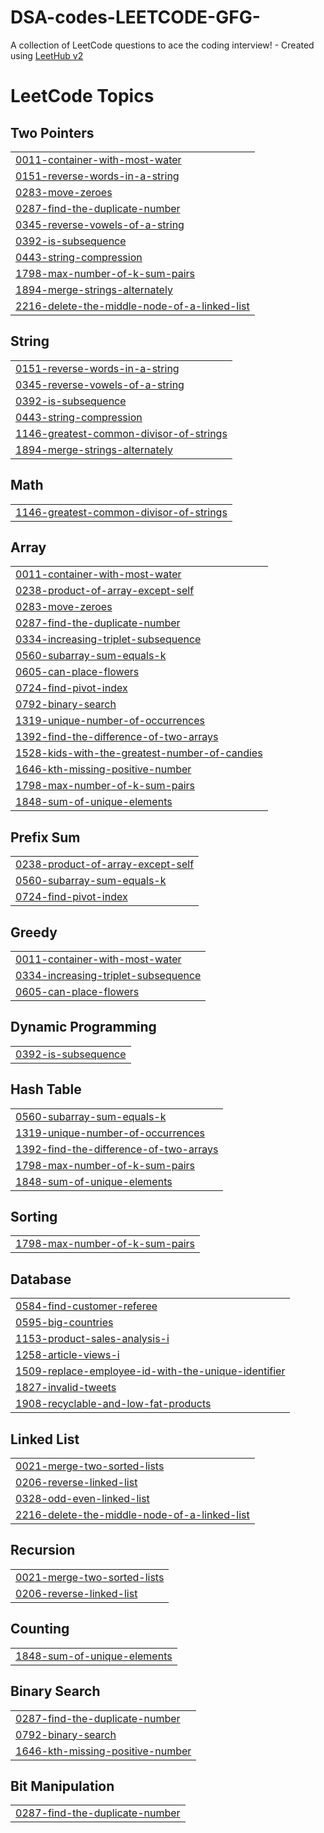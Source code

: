 # DSA-codes-LEETCODE-GFG-
A collection of LeetCode questions to ace the coding interview! - Created using [LeetHub v2](https://github.com/arunbhardwaj/LeetHub-2.0)

<!---LeetCode Topics Start-->
# LeetCode Topics
## Two Pointers
|  |
| ------- |
| [0011-container-with-most-water](https://github.com/Krishnasharma07/DSA-codes-LEETCODE-GFG-/tree/master/0011-container-with-most-water) |
| [0151-reverse-words-in-a-string](https://github.com/Krishnasharma07/DSA-codes-LEETCODE-GFG-/tree/master/0151-reverse-words-in-a-string) |
| [0283-move-zeroes](https://github.com/Krishnasharma07/DSA-codes-LEETCODE-GFG-/tree/master/0283-move-zeroes) |
| [0287-find-the-duplicate-number](https://github.com/Krishnasharma07/DSA-codes-LEETCODE-GFG-/tree/master/0287-find-the-duplicate-number) |
| [0345-reverse-vowels-of-a-string](https://github.com/Krishnasharma07/DSA-codes-LEETCODE-GFG-/tree/master/0345-reverse-vowels-of-a-string) |
| [0392-is-subsequence](https://github.com/Krishnasharma07/DSA-codes-LEETCODE-GFG-/tree/master/0392-is-subsequence) |
| [0443-string-compression](https://github.com/Krishnasharma07/DSA-codes-LEETCODE-GFG-/tree/master/0443-string-compression) |
| [1798-max-number-of-k-sum-pairs](https://github.com/Krishnasharma07/DSA-codes-LEETCODE-GFG-/tree/master/1798-max-number-of-k-sum-pairs) |
| [1894-merge-strings-alternately](https://github.com/Krishnasharma07/DSA-codes-LEETCODE-GFG-/tree/master/1894-merge-strings-alternately) |
| [2216-delete-the-middle-node-of-a-linked-list](https://github.com/Krishnasharma07/DSA-codes-LEETCODE-GFG-/tree/master/2216-delete-the-middle-node-of-a-linked-list) |
## String
|  |
| ------- |
| [0151-reverse-words-in-a-string](https://github.com/Krishnasharma07/DSA-codes-LEETCODE-GFG-/tree/master/0151-reverse-words-in-a-string) |
| [0345-reverse-vowels-of-a-string](https://github.com/Krishnasharma07/DSA-codes-LEETCODE-GFG-/tree/master/0345-reverse-vowels-of-a-string) |
| [0392-is-subsequence](https://github.com/Krishnasharma07/DSA-codes-LEETCODE-GFG-/tree/master/0392-is-subsequence) |
| [0443-string-compression](https://github.com/Krishnasharma07/DSA-codes-LEETCODE-GFG-/tree/master/0443-string-compression) |
| [1146-greatest-common-divisor-of-strings](https://github.com/Krishnasharma07/DSA-codes-LEETCODE-GFG-/tree/master/1146-greatest-common-divisor-of-strings) |
| [1894-merge-strings-alternately](https://github.com/Krishnasharma07/DSA-codes-LEETCODE-GFG-/tree/master/1894-merge-strings-alternately) |
## Math
|  |
| ------- |
| [1146-greatest-common-divisor-of-strings](https://github.com/Krishnasharma07/DSA-codes-LEETCODE-GFG-/tree/master/1146-greatest-common-divisor-of-strings) |
## Array
|  |
| ------- |
| [0011-container-with-most-water](https://github.com/Krishnasharma07/DSA-codes-LEETCODE-GFG-/tree/master/0011-container-with-most-water) |
| [0238-product-of-array-except-self](https://github.com/Krishnasharma07/DSA-codes-LEETCODE-GFG-/tree/master/0238-product-of-array-except-self) |
| [0283-move-zeroes](https://github.com/Krishnasharma07/DSA-codes-LEETCODE-GFG-/tree/master/0283-move-zeroes) |
| [0287-find-the-duplicate-number](https://github.com/Krishnasharma07/DSA-codes-LEETCODE-GFG-/tree/master/0287-find-the-duplicate-number) |
| [0334-increasing-triplet-subsequence](https://github.com/Krishnasharma07/DSA-codes-LEETCODE-GFG-/tree/master/0334-increasing-triplet-subsequence) |
| [0560-subarray-sum-equals-k](https://github.com/Krishnasharma07/DSA-codes-LEETCODE-GFG-/tree/master/0560-subarray-sum-equals-k) |
| [0605-can-place-flowers](https://github.com/Krishnasharma07/DSA-codes-LEETCODE-GFG-/tree/master/0605-can-place-flowers) |
| [0724-find-pivot-index](https://github.com/Krishnasharma07/DSA-codes-LEETCODE-GFG-/tree/master/0724-find-pivot-index) |
| [0792-binary-search](https://github.com/Krishnasharma07/DSA-codes-LEETCODE-GFG-/tree/master/0792-binary-search) |
| [1319-unique-number-of-occurrences](https://github.com/Krishnasharma07/DSA-codes-LEETCODE-GFG-/tree/master/1319-unique-number-of-occurrences) |
| [1392-find-the-difference-of-two-arrays](https://github.com/Krishnasharma07/DSA-codes-LEETCODE-GFG-/tree/master/1392-find-the-difference-of-two-arrays) |
| [1528-kids-with-the-greatest-number-of-candies](https://github.com/Krishnasharma07/DSA-codes-LEETCODE-GFG-/tree/master/1528-kids-with-the-greatest-number-of-candies) |
| [1646-kth-missing-positive-number](https://github.com/Krishnasharma07/DSA-codes-LEETCODE-GFG-/tree/master/1646-kth-missing-positive-number) |
| [1798-max-number-of-k-sum-pairs](https://github.com/Krishnasharma07/DSA-codes-LEETCODE-GFG-/tree/master/1798-max-number-of-k-sum-pairs) |
| [1848-sum-of-unique-elements](https://github.com/Krishnasharma07/DSA-codes-LEETCODE-GFG-/tree/master/1848-sum-of-unique-elements) |
## Prefix Sum
|  |
| ------- |
| [0238-product-of-array-except-self](https://github.com/Krishnasharma07/DSA-codes-LEETCODE-GFG-/tree/master/0238-product-of-array-except-self) |
| [0560-subarray-sum-equals-k](https://github.com/Krishnasharma07/DSA-codes-LEETCODE-GFG-/tree/master/0560-subarray-sum-equals-k) |
| [0724-find-pivot-index](https://github.com/Krishnasharma07/DSA-codes-LEETCODE-GFG-/tree/master/0724-find-pivot-index) |
## Greedy
|  |
| ------- |
| [0011-container-with-most-water](https://github.com/Krishnasharma07/DSA-codes-LEETCODE-GFG-/tree/master/0011-container-with-most-water) |
| [0334-increasing-triplet-subsequence](https://github.com/Krishnasharma07/DSA-codes-LEETCODE-GFG-/tree/master/0334-increasing-triplet-subsequence) |
| [0605-can-place-flowers](https://github.com/Krishnasharma07/DSA-codes-LEETCODE-GFG-/tree/master/0605-can-place-flowers) |
## Dynamic Programming
|  |
| ------- |
| [0392-is-subsequence](https://github.com/Krishnasharma07/DSA-codes-LEETCODE-GFG-/tree/master/0392-is-subsequence) |
## Hash Table
|  |
| ------- |
| [0560-subarray-sum-equals-k](https://github.com/Krishnasharma07/DSA-codes-LEETCODE-GFG-/tree/master/0560-subarray-sum-equals-k) |
| [1319-unique-number-of-occurrences](https://github.com/Krishnasharma07/DSA-codes-LEETCODE-GFG-/tree/master/1319-unique-number-of-occurrences) |
| [1392-find-the-difference-of-two-arrays](https://github.com/Krishnasharma07/DSA-codes-LEETCODE-GFG-/tree/master/1392-find-the-difference-of-two-arrays) |
| [1798-max-number-of-k-sum-pairs](https://github.com/Krishnasharma07/DSA-codes-LEETCODE-GFG-/tree/master/1798-max-number-of-k-sum-pairs) |
| [1848-sum-of-unique-elements](https://github.com/Krishnasharma07/DSA-codes-LEETCODE-GFG-/tree/master/1848-sum-of-unique-elements) |
## Sorting
|  |
| ------- |
| [1798-max-number-of-k-sum-pairs](https://github.com/Krishnasharma07/DSA-codes-LEETCODE-GFG-/tree/master/1798-max-number-of-k-sum-pairs) |
## Database
|  |
| ------- |
| [0584-find-customer-referee](https://github.com/Krishnasharma07/DSA-codes-LEETCODE-GFG-/tree/master/0584-find-customer-referee) |
| [0595-big-countries](https://github.com/Krishnasharma07/DSA-codes-LEETCODE-GFG-/tree/master/0595-big-countries) |
| [1153-product-sales-analysis-i](https://github.com/Krishnasharma07/DSA-codes-LEETCODE-GFG-/tree/master/1153-product-sales-analysis-i) |
| [1258-article-views-i](https://github.com/Krishnasharma07/DSA-codes-LEETCODE-GFG-/tree/master/1258-article-views-i) |
| [1509-replace-employee-id-with-the-unique-identifier](https://github.com/Krishnasharma07/DSA-codes-LEETCODE-GFG-/tree/master/1509-replace-employee-id-with-the-unique-identifier) |
| [1827-invalid-tweets](https://github.com/Krishnasharma07/DSA-codes-LEETCODE-GFG-/tree/master/1827-invalid-tweets) |
| [1908-recyclable-and-low-fat-products](https://github.com/Krishnasharma07/DSA-codes-LEETCODE-GFG-/tree/master/1908-recyclable-and-low-fat-products) |
## Linked List
|  |
| ------- |
| [0021-merge-two-sorted-lists](https://github.com/Krishnasharma07/DSA-codes-LEETCODE-GFG-/tree/master/0021-merge-two-sorted-lists) |
| [0206-reverse-linked-list](https://github.com/Krishnasharma07/DSA-codes-LEETCODE-GFG-/tree/master/0206-reverse-linked-list) |
| [0328-odd-even-linked-list](https://github.com/Krishnasharma07/DSA-codes-LEETCODE-GFG-/tree/master/0328-odd-even-linked-list) |
| [2216-delete-the-middle-node-of-a-linked-list](https://github.com/Krishnasharma07/DSA-codes-LEETCODE-GFG-/tree/master/2216-delete-the-middle-node-of-a-linked-list) |
## Recursion
|  |
| ------- |
| [0021-merge-two-sorted-lists](https://github.com/Krishnasharma07/DSA-codes-LEETCODE-GFG-/tree/master/0021-merge-two-sorted-lists) |
| [0206-reverse-linked-list](https://github.com/Krishnasharma07/DSA-codes-LEETCODE-GFG-/tree/master/0206-reverse-linked-list) |
## Counting
|  |
| ------- |
| [1848-sum-of-unique-elements](https://github.com/Krishnasharma07/DSA-codes-LEETCODE-GFG-/tree/master/1848-sum-of-unique-elements) |
## Binary Search
|  |
| ------- |
| [0287-find-the-duplicate-number](https://github.com/Krishnasharma07/DSA-codes-LEETCODE-GFG-/tree/master/0287-find-the-duplicate-number) |
| [0792-binary-search](https://github.com/Krishnasharma07/DSA-codes-LEETCODE-GFG-/tree/master/0792-binary-search) |
| [1646-kth-missing-positive-number](https://github.com/Krishnasharma07/DSA-codes-LEETCODE-GFG-/tree/master/1646-kth-missing-positive-number) |
## Bit Manipulation
|  |
| ------- |
| [0287-find-the-duplicate-number](https://github.com/Krishnasharma07/DSA-codes-LEETCODE-GFG-/tree/master/0287-find-the-duplicate-number) |
<!---LeetCode Topics End-->